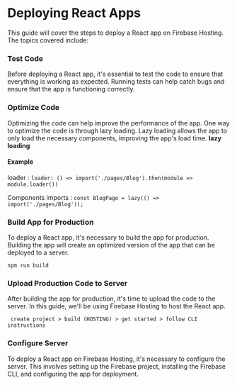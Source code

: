 # Deploying React Apps
This guide will cover the steps to deploy a React app on Firebase Hosting. The topics covered include:

### Test Code
Before deploying a React app, it's essential to test the code to ensure that everything is working as expected. Running tests can help catch bugs and ensure that the app is functioning correctly.

### Optimize Code
Optimizing the code can help improve the performance of the app. One way to optimize the code is through lazy loading. Lazy loading allows the app to only load the necessary components, improving the app's load time.
**lazy loading**

#### Example
loader : ```loader: () => import('./pages/Blog').then(module => module.loader())```

Components imports : ``` const BlogPage = lazy(() => import('./pages/Blog')); ```

### Build App for Production
To deploy a React app, it's necessary to build the app for production. Building the app will create an optimized version of the app that can be deployed to a server.

```npm run build```

### Upload Production Code to Server
After building the app for production, it's time to upload the code to the server. In this guide, we'll be using Firebase Hosting to host the React app.

``` create project > build (HOSTING) > get started > follow CLI instructions```

### Configure Server
To deploy a React app on Firebase Hosting, it's necessary to configure the server. This involves setting up the Firebase project, installing the Firebase CLI, and configuring the app for deployment.

